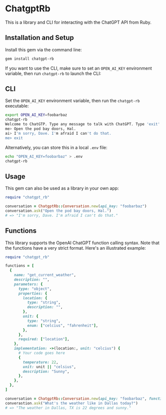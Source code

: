 # ChatgptRb

This is a library and CLI for interacting with the ChatGPT API from Ruby.

## Installation and Setup

Install this gem via the command line:

```sh
gem install chatgpt-rb
```

If you want to use the CLI, make sure to set an `OPEN_AI_KEY` environment variable, then run `chatgpt-rb` to launch the CLI:

## CLI

Set the `OPEN_AI_KEY` environment variable, then run the `chatgpt-rb` executable:

```sh
export OPEN_AI_KEY=foobarbaz
chatgpt-rb
Welcome to ChatGTP. Type any message to talk with ChatGPT. Type 'exit' to quit. Type 'dump' to dump this conversation to JSON.
me> Open the pod bay doors, Hal.
ai> I'm sorry, Dave. I'm afraid I can't do that.
me> exit
```

Alternatively, you can store this in a local `.env` file:

```sh
echo "OPEN_AI_KEY=foobarbaz" > .env
chatgpt-rb
```

## Usage

This gem can also be used as a library in your own app:

```ruby
require "chatgpt_rb"

conversation = ChatgptRb::Conversation.new(api_key: "foobarbaz")
conversation.ask("Open the pod bay doors, Hal.")
# => "I'm sorry, Dave. I'm afraid I can't do that."
```

## Functions

This library supports the OpenAI ChatGPT function calling syntax. Note that the functions have a very strict format. Here's an illustrated example:

```ruby
require "chatgpt_rb"

functions = [
  {
    name: "get_current_weather",
    description: "",
    parameters: {
      type: "object",
      properties: {
        location: {
          type: "string",
          description: "",
        },
        unit: {
          type: "string",
          enum: ["celcius", "fahrenheit"],
        },
      },
      required: ["location"],
    },
    implementation: ->(location:, unit: "celcius") {
      # Your code goes here
      {
        temperature: 22,
        unit: unit || "celsius",
        description: "Sunny",
      },
    },
  },
]

conversation = ChatgptRb::Conversation.new(api_key: "foobarbaz", functions: functions)
converastion.ask("What's the weather like in Dallas today?")
# => "The weather in Dallas, TX is 22 degrees and sunny."
